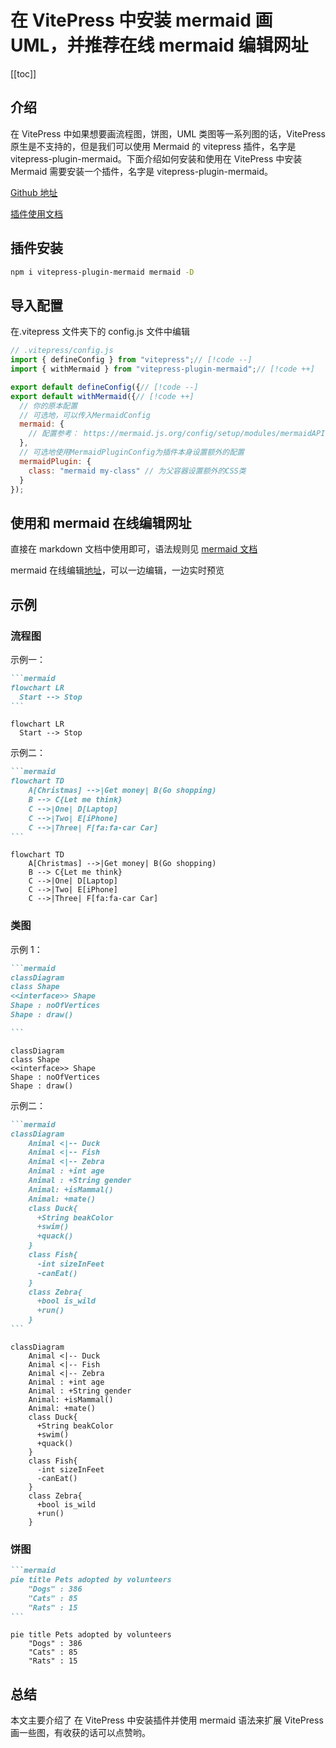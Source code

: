# 在 VitePress 中安装 mermaid 画 UML，并推荐在线 mermaid 编辑网址

[[toc]]

## 介绍

在 VitePress 中如果想要画流程图，饼图，UML 类图等一系列图的话，VitePress 原生是不支持的，但是我们可以使用 Mermaid 的 vitepress 插件，名字是 vitepress-plugin-mermaid。下面介绍如何安装和使用在 VitePress 中安装 Mermaid 需要安装一个插件，名字是 vitepress-plugin-mermaid。

[Github 地址](https://github.com/emersonbottero/vitepress-plugin-mermaid)

[插件使用文档](https://emersonbottero.github.io/vitepress-plugin-mermaid/)

## 插件安装

```bash
npm i vitepress-plugin-mermaid mermaid -D
```

## 导入配置

在.vitepress 文件夹下的 config.js 文件中编辑

```js
// .vitepress/config.js
import { defineConfig } from "vitepress";// [!code --]
import { withMermaid } from "vitepress-plugin-mermaid";// [!code ++]

export default defineConfig({// [!code --]
export default withMermaid({// [!code ++]
  // 你的原本配置
  // 可选地，可以传入MermaidConfig
  mermaid: {
    // 配置参考： https://mermaid.js.org/config/setup/modules/mermaidAPI.html#mermaidapi-configuration-defaults
  },
  // 可选地使用MermaidPluginConfig为插件本身设置额外的配置
  mermaidPlugin: {
    class: "mermaid my-class" // 为父容器设置额外的CSS类
  }
});
```

## 使用和 mermaid 在线编辑网址

直接在 markdown 文档中使用即可，语法规则见 [mermaid 文档](https://mermaid.js.org/intro/)

mermaid 在线编辑[地址](https://mermaid.live/)，可以一边编辑，一边实时预览

## 示例

### 流程图

示例一：

````mmd
```mermaid
flowchart LR
  Start --> Stop
```
````

```mermaid
flowchart LR
  Start --> Stop
```

示例二：

````mmd
```mermaid
flowchart TD
    A[Christmas] -->|Get money| B(Go shopping)
    B --> C{Let me think}
    C -->|One| D[Laptop]
    C -->|Two| E[iPhone]
    C -->|Three| F[fa:fa-car Car]
```
````

```mermaid
flowchart TD
    A[Christmas] -->|Get money| B(Go shopping)
    B --> C{Let me think}
    C -->|One| D[Laptop]
    C -->|Two| E[iPhone]
    C -->|Three| F[fa:fa-car Car]
```

### 类图

示例 1：

````mmd
```mermaid
classDiagram
class Shape
<<interface>> Shape
Shape : noOfVertices
Shape : draw()

```
````

```mermaid
classDiagram
class Shape
<<interface>> Shape
Shape : noOfVertices
Shape : draw()

```

示例二：

````mmd
```mermaid
classDiagram
    Animal <|-- Duck
    Animal <|-- Fish
    Animal <|-- Zebra
    Animal : +int age
    Animal : +String gender
    Animal: +isMammal()
    Animal: +mate()
    class Duck{
      +String beakColor
      +swim()
      +quack()
    }
    class Fish{
      -int sizeInFeet
      -canEat()
    }
    class Zebra{
      +bool is_wild
      +run()
    }
```
````

```mermaid
classDiagram
    Animal <|-- Duck
    Animal <|-- Fish
    Animal <|-- Zebra
    Animal : +int age
    Animal : +String gender
    Animal: +isMammal()
    Animal: +mate()
    class Duck{
      +String beakColor
      +swim()
      +quack()
    }
    class Fish{
      -int sizeInFeet
      -canEat()
    }
    class Zebra{
      +bool is_wild
      +run()
    }
```

### 饼图

````mmd
```mermaid
pie title Pets adopted by volunteers
    "Dogs" : 386
    "Cats" : 85
    "Rats" : 15
```
````

```mermaid
pie title Pets adopted by volunteers
    "Dogs" : 386
    "Cats" : 85
    "Rats" : 15
```

## 总结

本文主要介绍了 在 VitePress 中安装插件并使用 mermaid 语法来扩展 VitePress 画一些图，有收获的话可以点赞哟。
